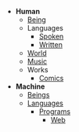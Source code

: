- **Human** 
  - [Being](https://github.com/MechatronicBeing/HumanBeing)
  - Languages
    - [Spoken](https://github.com//MechatronicBeing/HumanLanguageSpoken)
    - [Written](https://github.com//MechatronicBeing/HumanLanguageWritten)
  - [World](https://github.com//MechatronicBeing/HumanWorld)
  - [Music](https://github.com//MechatronicBeing/HumanMusic)
  - Works
    - [Comics](https://github.com//MechatronicBeing/HumanWorksComics)
- **Machine**
  - [Beings](https://github.com//MechatronicBeing/MachineBeings)
  - [Languages](https://github.com//MechatronicBeing/MachineLanguages)
    - [Programs](https://github.com//MechatronicBeing/MachinePrograms)
      - [Web](https://github.com//MechatronicBeing/MachineProgramsWeb)
